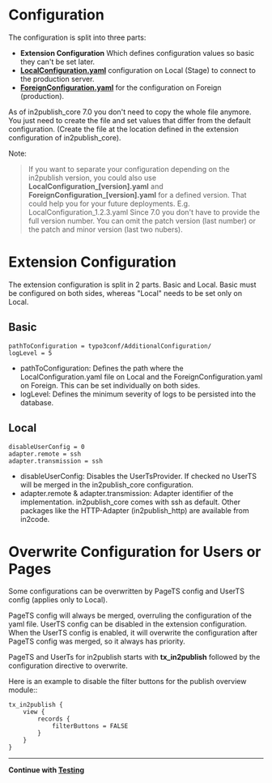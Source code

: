 # Configuration

The configuration is split into three parts:
* **Extension Configuration** Which defines configuration values so basic they can't be set later.
* **[LocalConfiguration.yaml](../../Configuration/Yaml/LocalConfiguration.yaml.example)** configuration on Local (Stage) to connect to the production server.
* **[ForeignConfiguration.yaml](../../Configuration/Yaml/ForeignConfiguration.yaml.example)** for the configuration on Foreign (production).

As of in2publish_core 7.0 you don't need to copy the whole file anymore.
You just need to create the file and set values that differ from the default configuration. (Create the file at the location defined in the extension configuration of in2publish_core).

Note:
> If you want to separate your configuration depending on the in2publish version, you could also use **LocalConfiguration_[version].yaml** and **ForeignConfiguration_[version].yaml** for a defined version. That could help you for your future deployments. E.g. LocalConfiguration_1.2.3.yaml
> Since 7.0 you don't have to provide the full version number. You can omit the patch version (last number) or the patch and minor version (last two nubers).

# Extension Configuration

The extension configuration is split in 2 parts. Basic and Local.
Basic must be configured on both sides, whereas "Local" needs to be set only on Local.

## Basic

    pathToConfiguration = typo3conf/AdditionalConfiguration/
    logLevel = 5

* pathToConfiguration:
  Defines the path where the LocalConfiguration.yaml file on Local and the ForeignConfiguration.yaml on Foreign.
  This can be set individually on both sides.
* logLevel:
  Defines the minimum severity of logs to be persisted into the database.

## Local

    disableUserConfig = 0
    adapter.remote = ssh
    adapter.transmission = ssh

* disableUserConfig:
  Disables the UserTsProvider. If checked no UserTS will be merged in the in2publish_core configuration.
* adapter.remote & adapter.transmission:
  Adapter identifier of the implementation. in2publish_core comes with ssh as default. Other packages like the HTTP-Adapter (in2publish_http) are available from in2code.

# Overwrite Configuration for Users or Pages

Some configurations can be overwritten by PageTS config and UserTS config (applies only to Local).

PageTS config will always be merged, overruling the configuration of the yaml file.
UserTS config can be disabled in the extension configuration.
When the UserTS config is enabled, it will overwrite the configuration after PageTS config was merged, so it always has priority.

PageTS and UserTs for in2publish starts with **tx_in2publish** followed by the configuration directive to overwrite.

Here is an example to disable the filter buttons for the publish overview module::

    tx_in2publish {
        view {
            records {
                filterButtons = FALSE
            }
        }
    }

---

**Continue with [Testing](4_Testing.md)**
